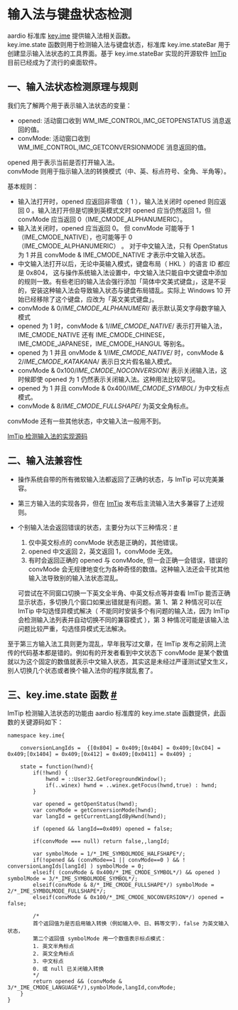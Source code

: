 # 输入法与键盘状态检测

aardio 标准库 [key.ime](../../../library-reference/key/ime.md) 提供输入法相关函数。  
key.ime.state 函数则用于检测输入法与键盘状态，标准库 key.ime.stateBar 用于创建显示输入法状态的工具界面。基于  key.ime.stateBar 实现的开源软件 [ImTip](https://imtip.aardio.com)  目前已经成为了流行的桌面软件。

## 一、输入法状态检测原理与规则

我们先了解两个用于表示输入法状态的变量：  

- opened: 活动窗口收到 WM_IME_CONTROL,IMC_GETOPENSTATUS 消息返回的值。
- convMode: 活动窗口收到 WM_IME_CONTROL,IMC_GETCONVERSIONMODE 消息返回的值。

opened 用于表示当前是否打开输入法。  
convMode 则用于指示输入法的转换模式（中、英、标点符号、全角、半角等）。

基本规则：

- 输入法打开时，opened 应返回非零值（ 1 ），输入法关闭时 opened 则应返回 0 。输入法打开但是切换到英模式文时 opened 应当仍然返回 1，但 convMode 应当返回 0（IME_CMODE_ALPHANUMERIC）。
- 输入法关闭时，opened 应当返回 0。
但 convMode 可能等于 1（IME_CMODE_NATIVE），也可能等于 0（IME_CMODE_ALPHANUMERIC） 。
对于中文输入法，只有 OpenStatus 为 1 并且 convMode & IME_CMODE_NATIVE 才表示中文输入状态。
- 中文输入法打开以后，无论中英输入模式，键盘布局（ HKL ）的语言 ID 都应是 0x804， 这与操作系统输入法设置中，中文输入法只能自中文键盘中添加的规则一致。有些老旧的输入法会强行添加「简体中文美式键盘」，这是不妥的，安装这种输入法会导致输入状态与键盘布局错乱。实际上 Windows 10 开始已经移除了这个键盘，应改为「英文美式键盘」。
- convMode  & 0/*IME_CMODE_ALPHANUMERI*/ 表示默认英文字母数字输入模式
- opened 为 1 时，convMode  & 1/*IME_CMODE_NATIVE*/ 表示打开输入法，IME_CMODE_NATIVE 还有 IME_CMODE_CHINESE，IME_CMODE_JAPANESE，IME_CMODE_HANGUL 等别名。
- opened 为 1 并且 onvMode  & 1/*IME_CMODE_NATIVE*/ 时，convMode  & 2/*IME_CMODE_KATAKANA*/ 表示日文片假名输入模式。
- convMode  & 0x100/*IME_CMODE_NOCONVERSION*/ 表示关闭输入法，这时候即使 opened 为 1 仍然表示关闭输入法。这种用法比较罕见。
- opened 为 1 并且 convMode  & 0x400/*IME_CMODE_SYMBOL*/ 为中文标点模式。
- convMode & 8/*IME_CMODE_FULLSHAPE*/ 为英文全角标点。

convMode 还有一些其他状态，中文输入法一般用不到。

[ImTip 检测输入法的实现源码](#key-ime-state)

## 二、输入法兼容性

- 操作系统自带的所有微软输入法都返回了正确的状态，与 ImTip 可以完美兼容。
- 第三方输入法的实现各异，但在 [ImTip](https://imtip.aardio.com) 发布后主流输入法大多兼容了上述规则。
- 个别输入法会返回错误的状态，主要分为以下三种情况：<a id="quirksMode" href="#quirksMode">&#x23;</a>
  1. 仅中英文标点的 convMode 状态是正确的，其他错误。
  2. opened 中文返回 2，英文返回 1，convMode 无效。
  3. 有时会返回正确的 opened 与 convMode, 但一会正确一会错误，错误的 convMode 会无规律地变化为各种奇怪的数值。这种输入法还会干扰其他输入法导致别的输入法状态混乱。 
  
  可尝试在不同窗口切换一下英文全半角、中英文标点等并查看 ImTip 能否正确显示状态，多切换几个窗口如果出错就是有问题。第 1、第 2 种情况可以在 ImTip 中勾选怪异模式解决（ 不能同时安装多个有问题的输入法，因为 ImTip 会检测输入法列表并自动切换不同的兼容模式 ），第 3 种情况可能是该输入法问题比较严重，勾选怪异模式无法解决。

至于第三方输入法工具则更为混乱，早年我写过文章，在 ImTip 发布之前网上流传的代码基本都是错的。例如有的开发者看到中文状态下 convMode 是某个数值就以为这个固定的数值就表示中文输入状态，其实这是未经过严谨测试望文生义，别人切换几个状态或者换个输入法你的程序就乱套了。

## 三、key.ime.state 函数 <a id="key-ime-state" href="#key-ime-state">&#x23;</a>


ImTip 检测输入法状态的功能由 aardio 标准库的 key.ime.state 函数提供，此函数的关键源码如下：

```aardio
namespace key.ime{
	
	conversionLangIds =  {[0x804] = 0x409;[0x404] = 0x409;[0xC04] = 0x409;[0x1404] = 0x409;[0x412] = 0x409;[0x0411] = 0x409} ;
	
	state = function(hwnd){
		if(!hwnd) {
			hwnd = ::User32.GetForegroundWindow();
			if(..winex) hwnd = ..winex.getFocus(hwnd,true) : hwnd;
		}
		
		var opened = getOpenStatus(hwnd);
		var convMode = getConversionMode(hwnd);
		var langId = getCurrentLangIdByHwnd(hwnd);
	
		if (opened && langId==0x409) opened = false;
	
		if(convMode === null) return false,,langId;
	
		var symbolMode = 1/*_IME_SYMBOLMODE_HALFSHAPE*/; 
		if(!opened && (convMode==1 || convMode==0 ) && ! conversionLangIds[langId] ) symbolMode = 0;
		elseif( (convMode & 0x400/*_IME_CMODE_SYMBOL*/) && opened ) symbolMode = 3/*_IME_SYMBOLMODE_SYMBOL*/;
		elseif(convMode & 8/*_IME_CMODE_FULLSHAPE*/) symbolMode = 2/*_IME_SYMBOLMODE_FULLSHAPE*/;
		elseif(convMode & 0x100/*_IME_CMODE_NOCONVERSION*/) opened = false;
 	
 		/*
		首个返回值为是否启用输入转换（例如输入中、日、韩等文字），false 为英文输入状态，
		第二个返回值 symbolMode 用一个数值表示标点模式：
		1. 英文半角标点
		2. 英文全角标点
		3. 中文标点
		0. 或 null 已关闭输入转换
 		*/
		return opened && (convMode & 3/*_IME_CMODE_LANGUAGE*/),symbolMode,langId,convMode;
	}		
}
```
